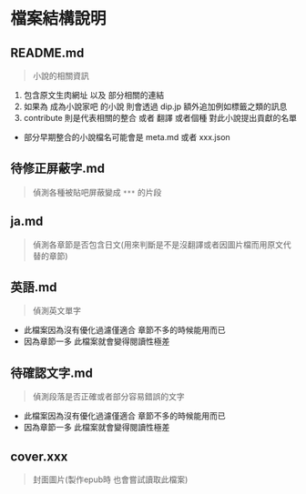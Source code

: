 # 檔案結構說明


## README.md

> 小說的相關資訊

1. 包含原文生肉網址 以及 部分相關的連結
2. 如果為 成為小說家吧 的小說 則會透過 dip.jp 額外追加例如標籤之類的訊息
3. contribute 則是代表相關的整合 或者 翻譯 或者個種 對此小說提出貢獻的名單

* 部分早期整合的小說檔名可能會是 meta.md 或者 xxx.json


## 待修正屏蔽字.md

> 偵測各種被貼吧屏蔽變成 `***` 的片段

## ja.md

> 偵測各章節是否包含日文(用來判斷是不是沒翻譯或者因圖片檔而用原文代替的章節)

## 英語.md

> 偵測英文單字

* 此檔案因為沒有優化過濾僅適合 章節不多的時候能用而已
* 因為章節一多 此檔案就會變得閱讀性極差

## 待確認文字.md

> 偵測段落是否正確或者部分容易錯誤的文字

* 此檔案因為沒有優化過濾僅適合 章節不多的時候能用而已
* 因為章節一多 此檔案就會變得閱讀性極差

## cover.xxx

> 封面圖片(製作epub時 也會嘗試讀取此檔案)
